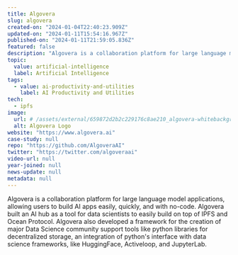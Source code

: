 ```yaml
---
title: Algovera
slug: algovera
created-on: "2024-01-04T22:40:23.909Z"
updated-on: "2024-01-11T15:54:16.967Z"
published-on: "2024-01-11T21:59:05.836Z"
featured: false
description: "Algovera is a collaboration platform for large language model applications, allowing users to build AI apps easily, quickly, and with no-code."
topic:
  value: artificial-intelligence
  label: Artificial Intelligence
tags:
  - value: ai-productivity-and-utilities
    label: AI Productivity and Utilities
tech:
  - ipfs
image:
  url: # /assets/external/659872d2b2c229176c8ae210_algovera-whitebackground.png
  alt: Algovera Logo
website: "https://www.algovera.ai"
case-study: null
repo: "https://github.com/AlgoveraAI"
twitter: "https://twitter.com/algoveraai"
video-url: null
year-joined: null
news-update: null
metadata: null
---
```


Algovera is a collaboration platform for large language model applications, allowing users to build AI apps easily, quickly, and with no-code. Algovera built an AI hub as a tool for data scientists to easily build on top of IPFS and Ocean Protocol. Algovera also developed a framework for the creation of major Data Science community support tools like python libraries for decentralized storage, an integration of python's interface with data science frameworks, like HuggingFace, Activeloop, and JupyterLab.
